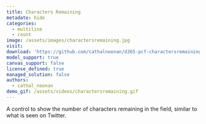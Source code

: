 ```yaml
---
title: Characters Remaining
metadate: hide
categories:
  - multiline
  - count
image: /assets/images/charactersremaining.jpg
visit: 
download: 'https://github.com/cathalnoonan/d365-pcf-charactersremaining'
model_support: true
canvas_support: false
license_defined: true
managed_solution: false
authors:
  - cathal_noonan
demo_gif: /assets/videos/charactersremaining.gif
---
```

A control to show the number of characters remaining in the field, similar to what is seen on Twitter.
